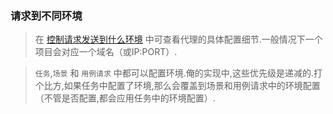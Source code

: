 ### 请求到不同环境

> 在 [控制请求发送到什么环境](zh-cn/quickstart/add-env-proxy.md) 中可查看代理的具体配置细节.一般情况下一个项目会对应一个域名（或IP:PORT）.

> `任务`,`场景` 和 `用例请求` 中都可以配置环境.俺的实现中,这些优先级是递减的.打个比方,如果任务中配置了环境,那么会覆盖到场景和用例请求中的环境配置（不管是否配置,都会应用任务中的环境配置）.
